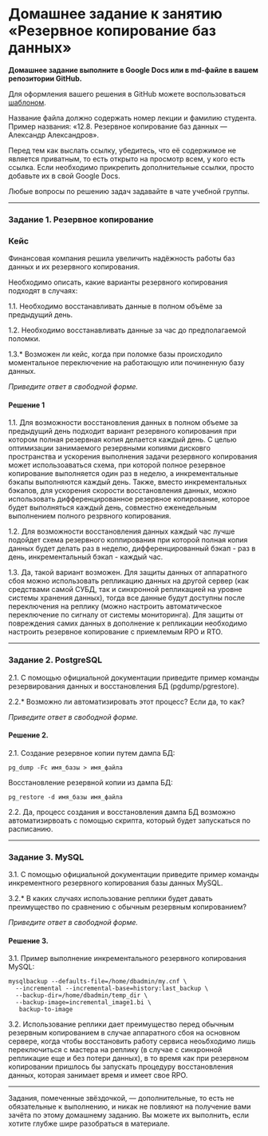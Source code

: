 # Домашнее задание к занятию «Резервное копирование баз данных»

**Домашнее задание выполните в Google Docs или в md-файле в вашем репозитории GitHub.** 

Для оформления вашего решения в GitHub можете воспользоваться [шаблоном](https://github.com/netology-code/sys-pattern-homework).

Название файла должно содержать номер лекции и фамилию студента. Пример названия: «12.8. Резервное копирование баз данных — Александр Александров».

Перед тем как выслать ссылку, убедитесь, что её содержимое не является приватным, то есть открыто на просмотр всем, у кого есть ссылка. Если необходимо прикрепить дополнительные ссылки, просто добавьте их в свой Google Docs.

Любые вопросы по решению задач задавайте в чате учебной группы.

---

### Задание 1. Резервное копирование

### Кейс
Финансовая компания решила увеличить надёжность работы баз данных и их резервного копирования. 

Необходимо описать, какие варианты резервного копирования подходят в случаях: 

1.1. Необходимо восстанавливать данные в полном объёме за предыдущий день.

1.2. Необходимо восстанавливать данные за час до предполагаемой поломки.

1.3.* Возможен ли кейс, когда при поломке базы происходило моментальное переключение на работающую или починенную базу данных.

*Приведите ответ в свободной форме.*

#### Решение 1

1.1. Для возможности восстановления данных в полном объеме за предыдущий день подходит вариант резервного копирования при котором полная резервная копия делается каждый день. С целью оптимизации занимаемого резервными копиями дисковго пространства и ускорения выполнения задачи резервного копирования может использоаваться схема, при которой полное резервное копирование выполняется один раз в неделю, а инкрементальные бэкапы выполняются каждый день. Также, вместо инкрементальных бэкапов, для ускорения скорости восстановления данных, можно использовать дифференцированное резервное копирование, которое будет выполняться каждый день, совместно еженедельным выполнением полного резрвного копирования. 

1.2. Для возможности восстановления данных каждый час лучше подойдет схема резервного коппирования при которой полная копия данных будет делать раз в неделю, дифференцированный бэкап - раз в день, инкрементальный бэкап - каждый час.

1.3. Да, такой вариант возможен. Для защиты данных от аппаратного сбоя можно использовать репликацию данных на другой сервер (как средствами самой СУБД, так и синхронной репликацией на уровне системы хранения данных), тогда все данные будут доступны после переключения на реплику (можно настроить автоматическое переключение по сигналу от системы мониторинга). Для защиты от повреждения самих данных в дополнение к репликации необходимо настроить резервное копирование с приемлемым RPO и RTO. 

---

### Задание 2. PostgreSQL

2.1. С помощью официальной документации приведите пример команды резервирования данных и восстановления БД (pgdump/pgrestore).

2.2.* Возможно ли автоматизировать этот процесс? Если да, то как?

*Приведите ответ в свободной форме.*

#### Решение 2.

2.1. Создание резервное копии путем дампа БД:
```
pg_dump -Fc имя_базы > имя_файла
```
Восстановление резервной копии из дампа БД:
```
pg_restore -d имя_базы имя_файла
```
2.2. Да, процесс создания и восстановления дампа БД возможно автоматизирвоать с помощью скрипта, который будет запускаться по расписанию.

---

### Задание 3. MySQL

3.1. С помощью официальной документации приведите пример команды инкрементного резервного копирования базы данных MySQL. 

3.2.* В каких случаях использование реплики будет давать преимущество по сравнению с обычным резервным копированием?

*Приведите ответ в свободной форме.*

#### Решение 3.

3.1. Пример выполнение инкрементального резервного копирования MySQL:
```
mysqlbackup --defaults-file=/home/dbadmin/my.cnf \
  --incremental --incremental-base=history:last_backup \
  --backup-dir=/home/dbadmin/temp_dir \
  --backup-image=incremental_image1.bi \
   backup-to-image
```

3.2. Использование реплики дает преимущество перед обычным резервным копированием в случае аппаратного сбоя на основном сервере, когда чтобы восстановить работу сервиса неоьбходимо лишь переключиться с мастера на реплику (в случае с синхронной репликацие еще и без потери данных), в то время как при резервном копировании пришлось бы запускать процедуру восстановления данных, которая занимает время и имеет свое RPO. 

---

Задания, помеченные звёздочкой, — дополнительные, то есть не обязательные к выполнению, и никак не повлияют на получение вами зачёта по этому домашнему заданию. Вы можете их выполнить, если хотите глубже шире разобраться в материале.
